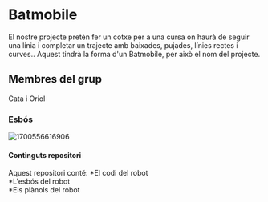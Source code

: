 # Batmobile
El nostre projecte pretèn fer un cotxe per a una cursa on haurà de seguir una línia i completar un trajecte amb baixades, pujades, línies rectes i curves.. Aquest tindrà la forma d'un Batmobile, per això el nom del projecte.
## Membres del grup
Cata i Oriol
### Esbós
![1700556616906](https://github.com/Aston-Martin33/Formula-1/assets/126663403/c8b3cc66-53ad-4a6f-a544-910cdd40fdd2)
#### Continguts repositori
Aquest repositori conté: 
  *El codi del robot  
  *L'esbós del robot  
  *Els plànols del robot


